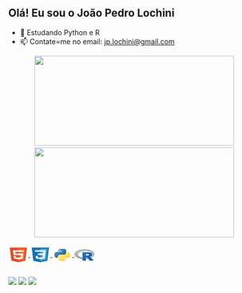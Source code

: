 ## Olá! Eu sou o João Pedro Lochini 
- 🌱 Estudando Python e R
- 📫 Contate=me no email: jp.lochini@gmail.com

<div align="center">
  <a href="https://github.com/jplochini">
  <img height="180em" width="400cm" src="https://github-readme-stats.vercel.app/api?username=jplochini&show_icons=true&theme=dark&include_all_commits=true&count_private=true"/>
  <img height="180em" width="400cm" src="https://github-readme-stats.vercel.app/api/top-langs/?username=jplochini&layout=compact&langs_count=7&theme=dark"/>
</div>
<div style="display: inline_block"><br>
  <img align="center" alt="jp-HTML" height="30" width="40" src="https://raw.githubusercontent.com/devicons/devicon/master/icons/html5/html5-original.svg">
  <img align="center" alt="jp-CSS" height="30" width="40" src="https://raw.githubusercontent.com/devicons/devicon/master/icons/css3/css3-original.svg">
  <img align="center" alt="jp-Python" height="30" width="40" src="https://raw.githubusercontent.com/devicons/devicon/master/icons/python/python-original.svg">
  <img align="center" alt="jp-R" height="30" width="40" src="https://github.com/devicons/devicon/blob/master/icons/r/r-original.svg">
</div>

##

<div> 
  <a href="https://www.instagram.com/jp.lochini/" target="_blank"><img src="https://img.shields.io/badge/-Instagram-%23E4405F?style=for-the-badge&logo=instagram&logoColor=white" target="_blank"></a>
  <a href = "mailto:jp.lochini@gmail.com"><img src="https://img.shields.io/badge/-Gmail-%23333?style=for-the-badge&logo=gmail&logoColor=white" target="_blank"></a>
  <a href="https://www.linkedin.com/in/joao-lochini/" target="_blank"><img src="https://img.shields.io/badge/-LinkedIn-%230077B5?style=for-the-badge&logo=linkedin&logoColor=white" target="_blank"></a> 
</div>
